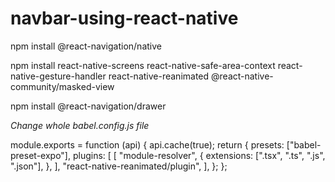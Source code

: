# navbar-using-react-native


<!-- dependencies -->

npm install @react-navigation/native

npm install react-native-screens react-native-safe-area-context react-native-gesture-handler react-native-reanimated @react-native-community/masked-view

npm install @react-navigation/drawer

<!-- dependencies -->

<!-- babel file change -->

*Change whole babel.config.js file*

module.exports = function (api) {
  api.cache(true);
  return {
    presets: ["babel-preset-expo"],
    plugins: [
      [
        "module-resolver",
        {
          extensions: [".tsx", ".ts", ".js", ".json"],
        },
      ],
      "react-native-reanimated/plugin",
    ],
  };
};

<!-- babel file change -->